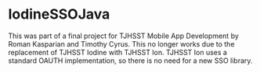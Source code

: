 # IodineSSOJava

This was part of a final project for TJHSST Mobile App Development by Roman Kasparian and Timothy Cyrus. This no longer works due to the replacement of TJHSST Iodine with TJHSST Ion. TJHSST Ion uses a standard OAUTH implementation, so there is no need for a new SSO library.
